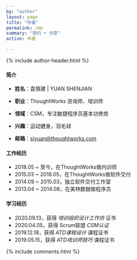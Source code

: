 ```yaml
---
bg: "author"
layout: page
title: "作者"
permalink: /me
summary: "简约 • 分享"
active: 作者

---
```


{% include author-header.html %}

#### 简介

- **姓名**：袁慎建 \| YUAN SHENJIAN

- **职业**：ThoughtWorks 咨询师、培训师

- **领域**：CSM，专注敏捷程序员基本功修炼

- **兴趣**：运动健身，羽毛球

- **邮箱**：sjyuan@thoughtworks.com


#### 工作经历

- 2018.05 ~ 至今，在ThoughtWorks做内训师
- 2015.03 ~ 2018.05，在ThoughtWorks做软件交付
- 2014.09 ~ 2015.03，独立软件交付工作室
- 2013.04 ~ 2014.08，在美林数据做程序员

#### 学习经历

- 2020.09.13，获得 *培训组织设计工作坊* 证书
- 2020.04.05，获得 Scrum联盟 *CSM认证*
- 2019.12.18，获得 *ATD课程设计* 课程证书
- 2019.05.15，获得 *ATD培训师技巧* 课程证书


{% include comments.html %}
